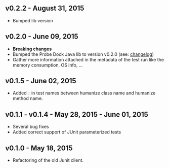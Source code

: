 ## v0.2.2 - August 31, 2015

* Bumped lib version

## v0.2.0 - June 09, 2015

* **Breaking changes**
* Bumped the Probe Dock Java lib to version v0.2.0 (see: [changelog](https://github.com/probedock/probedock-java/blob/master/CHANGELOG.md))
* Gather more information attached in the metadata of the test run like the memory consumption, OS info, ...

## v0.1.5 - June 02, 2015

* Added `:` in test names between humanize class name and humanize method name.

## v0.1.1 - v0.1.4 - May 28, 2015 - June 01, 2015

* Several bug fixes
* Added correct support of JUnit parameterized tests

## v0.1.0 - May 18, 2015

* Refactoring of the old Junit client.
